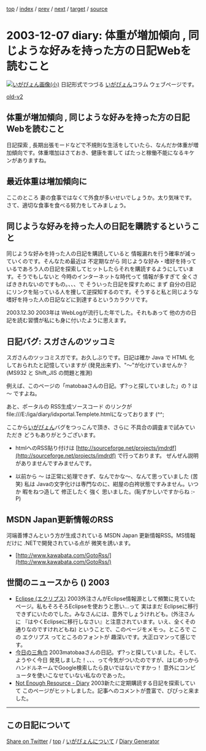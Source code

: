 [top](../index.html) 
 / [index](https://igapyon.github.io/diary/2003/index.html) 
 / [prev](https://igapyon.github.io/diary/2003/ig031206.html) 
 / [next](https://igapyon.github.io/diary/2003/ig031209.html) 
 / [target](https://igapyon.github.io/diary/2003/ig031207.html) 
 / [source](https://github.com/igapyon/diary/blob/gh-pages/2003/ig031207.html.src.md) 

2003-12-07 diary: 体重が増加傾向 , 同じような好みを持った方の日記Webを読むこと
=====================================================================================================
[![いがぴょん画像(小)](https://igapyon.github.io/diary/images/iga200306s.jpg "いがぴょん")](https://igapyon.github.io/diary/memo/memoigapyon.html) 日記形式でつづる [いがぴょん](https://igapyon.github.io/diary/memo/memoigapyon.html)コラム ウェブページです。

[old-v2](ig031207-orig.html)

## 体重が増加傾向 , 同じような好みを持った方の日記Webを読むこと

日記探索 , 長期出張モードなどで不規則な生活をしていたら、なんだか体重が増加傾向です。体重増加はさておき、健康を害して ばたっと稼働不能になるキケンがありますね。


## 最近体重は増加傾向に

ここのところ 妻の食事ではなくて外食が多いせいでしょうか。太り気味です。さて、適切な食事を食べる努力をしてみましょう。

## 同じような好みを持った人の日記を購読するということ

同じような好みを持った人の日記を購読していると 情報漏れを行う確率が減っていくのです。そんなため最近は 不定期ながら 同じような好み・嗜好を持っているであろう人の日記を探索してヒットしたらそれを購読するようにしています。そうでもしないと 今時のインターネットな時代って 情報が多すぎて 全くさばききれないのですもの。、、、で そういった日記を探すために まず 自分の日記にリンクを貼っている人を捜して逆探知するのです。そうすると私と同じような嗜好を持った人の日記などに到達するというカラクリです。

2003.12.30 2003年は WebLogが流行した年でした。それもあって 他の方の日記を読む習慣が私にも身に付いたように思えます。

## 日記バグ: スガさんのツッコミ

スガさんのツッコミスガです。お久しぶりです。日記は確か Java で HTML 化しておられたと記憶していますが (発見出来ず)、"～"が化けていませんか？ (MS932 と Shift_JIS の問題と推測)

例えば、このページの「matobaaさんの日記。ず?っと探していました」の ? は ～ ですよね。

あと、ポータルの RSS生成ソースコード のリンクが
file:///E:/iga/diary/idxportal.Templete.htmlになっております (^^;

ここから[いがぴょん](http://www.igapyon.jp/igapyon/diary/memo/memoigapyon.html)バグをつっこんで頂き、さらに 不具合の調査まで試みていただき どうもありがとうございます。

* htmlへのRSS貼り付けは [http://sourceforge.net/projects/jmdrdf](http://sourceforge.net/projects/jmdrdf)
  で行っております。
  ぜんぜん説明がありませんですみませんです。
  
* 以前から ～ は正常に処理できず、なんでかな～、なんて思っていました (苦笑)
  私は Javaの文字化けは専門なのに、紺屋の白袴状態ですみません。いつか 暇をねつ造して
  修正したく 強く 思いました。(恥ずかしいですからね :-P)

## MSDN Japan更新情報のRSS

河端善博さんという方が生成されている MSDN Japan 更新情報RSS。MS情報だけに
.NETで開発されている点が 微笑を誘います。

* [http://www.kawabata.com/GotoRss/](http://www.kawabata.com/GotoRss/)

## 世間のニュースから () 2003

* [Eclipse (エクリプス)](http://www.eclipsewiki.net/eclipse/)  2003外注さんがEclipse情報源として頻繁に見ていたページ。私もそろそろEclipseを使おうと思い…って 実はまだ Eclipseに移行できずにいたのでした。みなさんには、意外でしょうけれども。(外注さんに 『はやくEclipseに移行しなさい』と注意されています。いえ、全くその通りなのですけれどもね) ということで、このページをメモっ。ところで この エクリプス ってところのフォントが 趣深いです。大正ロマンって感じです。
* [今日の三角巾](http://matobaa.tdiary.net/)  2003matobaaさんの日記。ず?っと探していました。そして、ようやく今日 発見しました！、、、って今気がついたのですが、はじめっから ハンドルネームでGoogle検索したら良いではないですかっ！ 意外にコンピュータを使いこなせていない私なのであった。
* [Not Enough Resource - Diary](http://javaballista.ddo.jp/kjdiary/index.html)  2003新たに定期購読する日記を探索していて このページがヒットしました。記事へのコメントが豊富で、ぴぴっと来ました。

----------------------------------------------------------------------------------------------------

## この日記について

[Share on Twitter](https://twitter.com/intent/tweet?hashtags=igapyon%2Cdiary%2C%E3%81%84%E3%81%8C%E3%81%B4%E3%82%87%E3%82%93&text=%E4%BD%93%E9%87%8D%E3%81%8C%E5%A2%97%E5%8A%A0%E5%82%BE%E5%90%91+%2C+%E5%90%8C%E3%81%98%E3%82%88%E3%81%86%E3%81%AA%E5%A5%BD%E3%81%BF%E3%82%92%E6%8C%81%E3%81%A3%E3%81%9F%E6%96%B9%E3%81%AE%E6%97%A5%E8%A8%98Web%E3%82%92%E8%AA%AD%E3%82%80%E3%81%93%E3%81%A8&url=https%3A%2F%2Figapyon.github.io%2Fdiary%2F2003%2Fig031207.html) / [top](../index.html) / [いがぴょんについて](https://igapyon.github.io/diary/memo/memoigapyon.html) / [Diary Generator](https://github.com/igapyon/igapyonv3)
